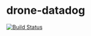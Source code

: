# drone-datadog

[![Build Status](https://cloud.drone.io/api/badges/masci/drone-datadog/status.svg)](https://cloud.drone.io/masci/drone-datadog)
